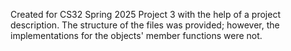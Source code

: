 Created for CS32 Spring 2025 Project 3 with the help of a project description. The structure of the files was provided; however, the implementations for the objects' member functions were not.

